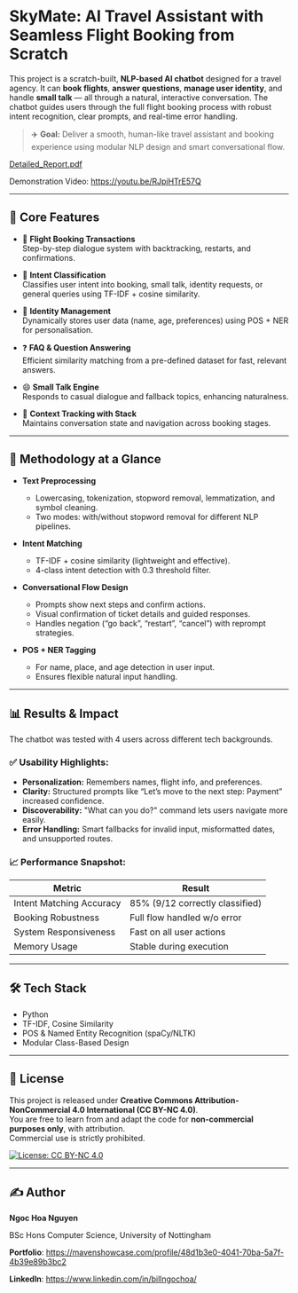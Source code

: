 # SkyMate: AI Travel Assistant with Seamless Flight Booking from Scratch

This project is a scratch-built, **NLP-based AI chatbot** designed for a travel agency. It can **book flights**, **answer questions**, **manage user identity**,  and handle **small talk** — all through a natural, interactive conversation. The chatbot guides users through the full flight booking process with robust intent recognition, clear prompts, and real-time error handling.

> ✈️ **Goal:** Deliver a smooth, human-like travel assistant and booking experience using modular NLP design and smart conversational flow.

[Detailed_Report.pdf](https://github.com/user-attachments/files/21684515/Report-NgocNguyen_Submitted.pdf)

Demonstration Video: https://youtu.be/RJpiHTrE57Q 

---

## 🧠 Core Features

- 💬 **Flight Booking Transactions**  
  Step-by-step dialogue system with backtracking, restarts, and confirmations.
  
- 🧭 **Intent Classification**  
  Classifies user intent into booking, small talk, identity requests, or general queries using TF-IDF + cosine similarity.

- 👤 **Identity Management**  
  Dynamically stores user data (name, age, preferences) using POS + NER for personalisation.

- ❓ **FAQ & Question Answering**  
  Efficient similarity matching from a pre-defined dataset for fast, relevant answers.

- 😄 **Small Talk Engine**  
  Responds to casual dialogue and fallback topics, enhancing naturalness.

- 🔄 **Context Tracking with Stack**  
  Maintains conversation state and navigation across booking stages.

---

## 🧪 Methodology at a Glance

- **Text Preprocessing**
  - Lowercasing, tokenization, stopword removal, lemmatization, and symbol cleaning.
  - Two modes: with/without stopword removal for different NLP pipelines.

- **Intent Matching**
  - TF-IDF + cosine similarity (lightweight and effective).
  - 4-class intent detection with 0.3 threshold filter.

- **Conversational Flow Design**
  - Prompts show next steps and confirm actions.
  - Visual confirmation of ticket details and guided responses.
  - Handles negation (“go back”, “restart”, “cancel”) with reprompt strategies.

- **POS + NER Tagging**
  - For name, place, and age detection in user input.
  - Ensures flexible natural input handling.

---

## 📊 Results & Impact

The chatbot was tested with 4 users across different tech backgrounds.

### ✅ Usability Highlights:
- **Personalization:** Remembers names, flight info, and preferences.
- **Clarity:** Structured prompts like “Let’s move to the next step: Payment” increased confidence.
- **Discoverability:** "What can you do?" command lets users navigate more easily.
- **Error Handling:** Smart fallbacks for invalid input, misformatted dates, and unsupported routes.

### 📈 Performance Snapshot:
| Metric                      | Result                       |
|----------------------------|------------------------------|
| Intent Matching Accuracy   | 85% (9/12 correctly classified) |
| Booking Robustness         | Full flow handled w/o error   |
| System Responsiveness      | Fast on all user actions      |
| Memory Usage               | Stable during execution       |

---

## 🛠️ Tech Stack

- Python
- TF-IDF, Cosine Similarity
- POS & Named Entity Recognition (spaCy/NLTK)
- Modular Class-Based Design

---

## 🧾 License

This project is released under **Creative Commons Attribution-NonCommercial 4.0 International (CC BY-NC 4.0)**.  
You are free to learn from and adapt the code for **non-commercial purposes only**, with attribution.  
Commercial use is strictly prohibited.

[![License: CC BY-NC 4.0](https://img.shields.io/badge/License-CC%20BY--NC%204.0-lightgrey.svg)](https://creativecommons.org/licenses/by-nc/4.0/)

---

## ✍️ Author

**Ngoc Hoa Nguyen**  

BSc Hons Computer Science, University of Nottingham

**Portfolio**: https://mavenshowcase.com/profile/48d1b3e0-4041-70ba-5a7f-4b39e89b3bc2

**LinkedIn**: https://www.linkedin.com/in/billngochoa/ 

